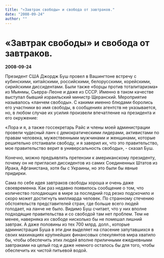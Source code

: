 ```yaml
---
title: "«Завтрак свободы» и свобода от завтраков."
date: "2008-09-24"
author: ""
---
```


# «Завтрак свободы» и свобода от завтраков.

**2008-09-24** 

Президент США Джордж Буш провел в Вашингтоне встречу с кубинскими, китайскими, российскими, белорусскими, корейскими, сирийскими диссидентами. Были также «борцы против тоталитаризма» из Мьянмы, Сьерра-Леоне и даже из СССР. Именно в таком качестве выступал бывший израильский министр Щеранский. Мероприятие называлось «ланчем свободы». С какими именно блюдами боролись его участники во имя свободы, в сообщениях агентств не указывается, но, в любом случае их усилия произвели впечатление на президента и его окружение:

«Лора и я, а также госсекретарь Райс и члены моей администрации провели чудесный ланч с демократическими лидерами, активистами по правам человека, мужественными мужчинами и женщинами, которые решительно отстаивали свободу, и я заверил их, что это правительство, мое правительство верит в универсальность свободы», - сказал Буш.

Конечно, можно предъявлять претензии к американскому президенту, почему он не пригласил диссидентов из самих Соединенных Штатов из Ирака, Афганистана, хотя бы с Украины, но это были бы явные придирки.

Сама по себе идея завтраков свободы хороша и очень даже своевременна. Как раз недавно появилось сообщение о том, что количество голодающих в мире за последний год резко подскочило и скоро может достигнуть миллиарда человек. По странному стечению обстоятельств представителей стран, где больше всего людей голодает, на ланче не было. Видимо Буш считает, что у них вполне подходящие правительства и со свободой там нет проблем. Тем не менее, наверняка их свободе нисколько бы не помешал лишний завтрак. А даже половины из тех 700 млрд. долл., которые администрация Буша в эти дни выделяет на спасение запутавшихся в своих махинациях крупнейших финансовых спекулянтов мира хватило бы, чтобы обеспечить этих людей вполне приличными ежедневными завтраками на целый год и даже немного осталось бы для того, чтобы обеспечить их чистой питьевой водой.